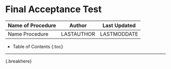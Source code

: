 # Final Acceptance Test # 

|Name of Procedure                     |Author          |Last Updated |
| ------------------------------------ | :------------: | :---------: |
|Name Procedure                        |LASTAUTHOR      |LASTMODDATE  |

* Table of Contents 
{:toc}

----
{.breakhere}

